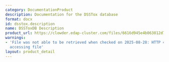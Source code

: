 ```yaml
---
category: DocumentationProduct
description: Documentation for the DSSTox database
format: docx
id: dsstox.description
name: DSSToxDB Description
product_url: https://clowder.edap-cluster.com/files/6616d945e4b063812d70fcb5?dataset=61147fefe4b0856fdc65639b&space=&folder=6616d85ce4b063812d70fc8f
warnings:
- 'File was not able to be retrieved when checked on 2025-08-28: HTTP 404 error when
  accessing file'
layout: product_detail
---
```

